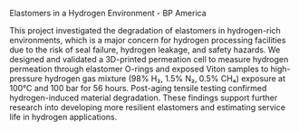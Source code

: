 Elastomers in  a Hydrogen Environment - BP America

This project investigated the degradation of elastomers in hydrogen-rich environments, which is a major concern for hydrogen processing facilities due to the risk of seal failure, hydrogen leakage, and safety hazards. We designed and validated a 3D-printed permeation cell to measure hydrogen permeation through elastomer O-rings and exposed Viton samples to high-pressure hydrogen gas mixture (98% H₂, 1.5% N₂, 0.5% CH₄) exposure at 100°C and 100 bar for 56 hours. Post-aging tensile testing confirmed hydrogen-induced material degradation.  These findings support further research into developing more resilient elastomers and estimating service life in hydrogen applications.
